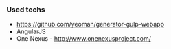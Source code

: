 ### Used techs

* https://github.com/yeoman/generator-gulp-webapp
* AngularJS
* One Nexus - http://www.onenexusproject.com/
